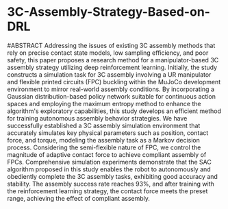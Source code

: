 # 3C-Assembly-Strategy-Based-on-DRL
#ABSTRACT
Addressing the issues of existing 3C assembly methods that rely on precise contact state models, low sampling efficiency, and poor safety, this paper proposes a research method for a manipulator-based 3C assembly strategy utilizing deep reinforcement learning. Initially, the study constructs a simulation task for 3C assembly involving a UR manipulator and flexible printed circuits (FPC) buckling within the MuJoCo development environment to mirror real-world assembly conditions. By incorporating a Gaussian distribution-based policy network suitable for continuous action spaces and employing the maximum entropy method to enhance the algorithm's exploratory capabilities, this study develops an efficient method for training autonomous assembly behavior strategies. We have successfully established a 3C assembly simulation environment that accurately simulates key physical parameters such as position, contact force, and torque, modeling the assembly task as a Markov decision process. Considering the semi-flexible nature of FPC, we control the magnitude of adaptive contact force to achieve compliant assembly of FPCs. Comprehensive simulation experiments demonstrate that the SAC algorithm proposed in this study enables the robot to autonomously and obediently complete the 3C assembly tasks, exhibiting good accuracy and stability. The assembly success rate reaches 93%, and after training with the reinforcement learning strategy, the contact force meets the preset range, achieving the effect of compliant assembly.
